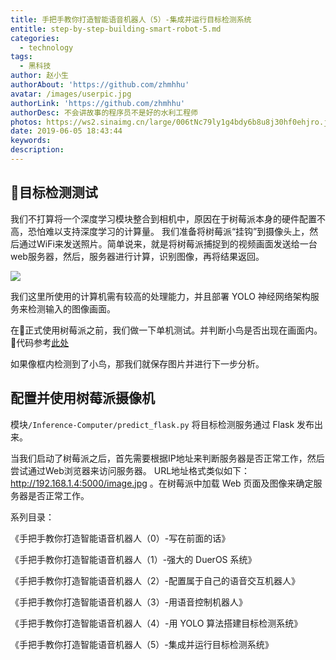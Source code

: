 ```yaml
---
title: 手把手教你打造智能语音机器人（5）-集成并运行目标检测系统
entitle: step-by-step-building-smart-robot-5.md
categories:
  - technology
tags:
  - 黑科技
author: 赵小生
authorAbout: 'https://github.com/zhmhhu'
avatar: /images/userpic.jpg
authorLink: 'https://github.com/zhmhhu'
authorDesc: 不会讲故事的程序员不是好的水利工程师
photos: https://ws2.sinaimg.cn/large/006tNc79ly1g4bdy6b8u8j30hf0ehjro.jpg
date: 2019-06-05 18:43:44
keywords:
description:
---
```


## 目标检测测试

我们不打算将一个深度学习模块整合到相机中，原因在于树莓派本身的硬件配置不高，恐怕难以支持深度学习的计算量。
我们准备将树莓派“挂钩”到摄像头上，然后通过WiFi来发送照片。简单说来，就是将树莓派捕捉到的视频画面发送给一台 web服务器，然后，服务器进行计算，识别图像，再将结果返回。

 ![](
 https://github.com/burningion/poor-mans-deep-learning-camera/raw/master/images/deeplens.png)

我们这里所使用的计算机需有较高的处理能力，并且部署 YOLO 神经网络架构服务来检测输入的图像画面。

在正式使用树莓派之前，我们做一下单机测试。并判断小鸟是否出现在画面内。 代码参考[此处](https://github.com/zhmhhu/poor-mans-deep-learning-camera) 

如果像框内检测到了小鸟，那我们就保存图片并进行下一步分析。

## 配置并使用树莓派摄像机

模块`/Inference-Computer/predict_flask.py` 将目标检测服务通过 Flask 发布出来。

当我们启动了树莓派之后，首先需要根据IP地址来判断服务器是否正常工作，然后尝试通过Web浏览器来访问服务器。 URL地址格式类似如下： http://192.168.1.4:5000/image.jpg 。在树莓派中加载 Web 页面及图像来确定服务器是否正常工作。

系列目录：

《手把手教你打造智能语音机器人（0）-写在前面的话》

《手把手教你打造智能语音机器人（1）-强大的 DuerOS 系统》

《手把手教你打造智能语音机器人（2）-配置属于自己的语音交互机器人》

《手把手教你打造智能语音机器人（3）-用语音控制机器人》

《手把手教你打造智能语音机器人（4）-用 YOLO 算法搭建目标检测系统》

《手把手教你打造智能语音机器人（5）-集成并运行目标检测系统》

